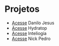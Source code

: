 # **Projetos**

- [Acesse](https://mathzinxss.github.io/Aretis/daniloJesus/) Danilo Jesus
- [Acesse](https://mathzinxss.github.io/Aretis/hydratop/) Hydratop
- [Acesse](https://mathzinxss.github.io/Aretis/inteliogia/) Inteliogia
- [Acesse](https://mathzinxss.github.io/Aretis/nickpedro/) Nick Pedro
